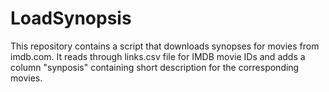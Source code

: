 # LoadSynopsis
<p>This repository contains a script that downloads synopses for movies from imdb.com. It reads through links.csv file for
IMDB movie IDs and adds a column "synposis" containing short description for the corresponding movies.</p>
